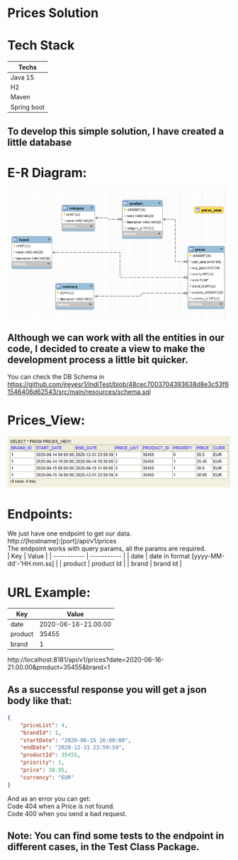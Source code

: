 
Prices Solution  
============ 
Tech Stack    
============
| Techs |
| ----------- |
| Java 15 |
| H2 |
| Maven |
| Spring boot |    

To develop this simple solution, I have created a little database    
------------

E-R Diagram:    
============
![Alt text](/mdResources/MER.png?raw=true "E-R Diagram")    

Although we can work with all the entities in our code, I decided to create a view to make the development process a little bit quicker.   
------------

You can check the DB Schema in https://github.com/jreyesr1/IndiTest/blob/48cec7003704393638d8e3c53f61546406d62543/src/main/resources/schema.sql    

Prices_View:    
============
![Alt text](/mdResources/View.png?raw=true "Prices_View")    


Endpoints: 
============   
We just have one endpoint to get our data.    
http://[hostname]:[port]/api/v1/prices   
The endpoint works with query params, all the params are required.   
| Key         | Value |
| ----------- | ----------- |
| date      | date in format [yyyy-MM-dd'-'HH.mm.ss] |
| product   | product Id        |
| brand   | brand Id        |    

URL Example:    
============

| Key         | Value |
| ----------- | ----------- |
| date      | 2020-06-16-21.00.00 |
| product   | 35455        |
| brand   | 1       |   

http://localhost:8181/api/v1/prices?date=2020-06-16-21.00.00&product=35455&brand=1    

As a successful response you will get a json body like that:   
------------
```json
{
    "priceList": 4,
    "brandId": 1,
    "startDate": "2020-06-15 16:00:00",
    "endDate": "2020-12-31 23:59:59",
    "productId": 35455,
    "priority": 1,
    "price": 38.95,
    "currency": "EUR"
}
```
And as an error you can get:    
Code 404 when a Price is not found.    
Code 400 when you send a bad request.   

Note: You can find some tests to the endpoint in different cases, in the Test Class Package. 
------------ 







